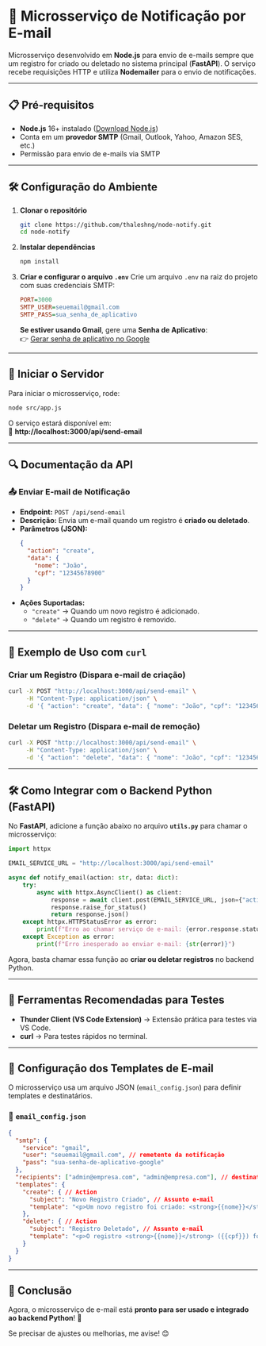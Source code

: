 # 📧 Microsserviço de Notificação por E-mail

Microsserviço desenvolvido em **Node.js** para envio de e-mails sempre que um registro for criado ou deletado no sistema principal (**FastAPI**). O serviço recebe requisições HTTP e utiliza **Nodemailer** para o envio de notificações.

---

## 📋 Pré-requisitos

- **Node.js** 16+ instalado ([Download Node.js](https://nodejs.org/))
- Conta em um **provedor SMTP** (Gmail, Outlook, Yahoo, Amazon SES, etc.)
- Permissão para envio de e-mails via SMTP

---

## 🛠 Configuração do Ambiente

1. **Clonar o repositório**
   ```bash
   git clone https://github.com/thaleshng/node-notify.git
   cd node-notify
   ```

2. **Instalar dependências**
   ```bash
   npm install
   ```

3. **Criar e configurar o arquivo `.env`**
   Crie um arquivo `.env` na raiz do projeto com suas credenciais SMTP:

   ```ini
   PORT=3000
   SMTP_USER=seuemail@gmail.com
   SMTP_PASS=sua_senha_de_aplicativo
   ```

   **Se estiver usando Gmail**, gere uma **Senha de Aplicativo**:  
   👉 [Gerar senha de aplicativo no Google](https://myaccount.google.com/apppasswords)

---

## 🚀 Iniciar o Servidor

Para iniciar o microsserviço, rode:

```bash
node src/app.js
```

O serviço estará disponível em:  
📡 **http://localhost:3000/api/send-email**

---

## 🔍 Documentação da API

### **📤 Enviar E-mail de Notificação**
- **Endpoint:** `POST /api/send-email`
- **Descrição:** Envia um e-mail quando um registro é **criado ou deletado**.
- **Parâmetros (JSON):**
  ```json
  {
    "action": "create",
    "data": {
      "nome": "João",
      "cpf": "12345678900"
    }
  }
  ```
- **Ações Suportadas:**
  - `"create"` → Quando um novo registro é adicionado.
  - `"delete"` → Quando um registro é removido.

---

## 📡 Exemplo de Uso com `curl`

### **Criar um Registro (Dispara e-mail de criação)**
```bash
curl -X POST "http://localhost:3000/api/send-email" \
     -H "Content-Type: application/json" \
     -d '{ "action": "create", "data": { "nome": "João", "cpf": "12345678900" } }'
```

### **Deletar um Registro (Dispara e-mail de remoção)**
```bash
curl -X POST "http://localhost:3000/api/send-email" \
     -H "Content-Type: application/json" \
     -d '{ "action": "delete", "data": { "nome": "João", "cpf": "12345678900" } }'
```

---

## 🛠 Como Integrar com o Backend Python (FastAPI)

No **FastAPI**, adicione a função abaixo no arquivo **`utils.py`** para chamar o microsserviço:

```python
import httpx

EMAIL_SERVICE_URL = "http://localhost:3000/api/send-email"

async def notify_email(action: str, data: dict):
    try:
        async with httpx.AsyncClient() as client:
            response = await client.post(EMAIL_SERVICE_URL, json={"action": action, "data": data})
            response.raise_for_status()
            return response.json()
    except httpx.HTTPStatusError as error:
        print(f"Erro ao chamar serviço de e-mail: {error.response.status_code} - {error.response.text}")
    except Exception as error:
        print(f"Erro inesperado ao enviar e-mail: {str(error)}")
```

Agora, basta chamar essa função ao **criar ou deletar registros** no backend Python.

---

## 🧪 Ferramentas Recomendadas para Testes

- **Thunder Client (VS Code Extension)** → Extensão prática para testes via VS Code.
- **curl** → Para testes rápidos no terminal.

---

## 📡 Configuração dos Templates de E-mail

O microsserviço usa um arquivo JSON (`email_config.json`) para definir templates e destinatários.

### **📄 `email_config.json`**
```json
{
  "smtp": {
    "service": "gmail",
    "user": "seuemail@gmail.com", // remetente da notificação
    "pass": "sua-senha-de-aplicativo-google"
  },
  "recipients": ["admin@empresa.com", "admin@empresa.com"], // destinatários que receberão as notificações
  "templates": {
    "create": { // Action
      "subject": "Novo Registro Criado", // Assunto e-mail
      "template": "<p>Um novo registro foi criado: <strong>{{nome}}</strong> ({{cpf}})</p>" // corpo e-mail
    },
    "delete": { // Action
      "subject": "Registro Deletado", // Assunto e-mail
      "template": "<p>O registro <strong>{{nome}}</strong> ({{cpf}}) foi removido.</p>" // corpo e-mail
    }
  }
}
```
---

## 🎯 Conclusão

Agora, o microsserviço de e-mail está **pronto para ser usado e integrado ao backend Python**! 🚀  

Se precisar de ajustes ou melhorias, me avise! 😊
